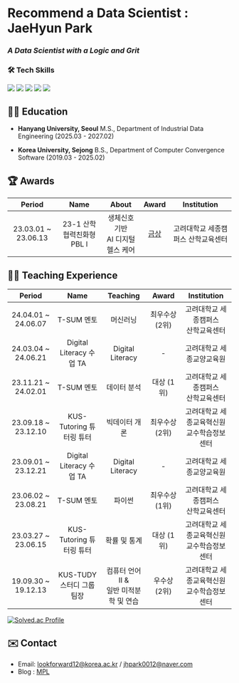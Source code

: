 # Recommend a Data Scientist : JaeHyun Park 

### *A Data Scientist with a Logic and Grit*



<h3> 🛠 Tech Skills</h3>
<div> 


<img src="https://img.shields.io/badge/python-3776AB?style=for-the-badge&logo=python&logoColor=white">  
<img src="https://img.shields.io/badge/pytorch-EE4C2C?style=for-the-badge&logo=pytorch&logoColor=white"> 
<img src="https://img.shields.io/badge/r-276DC3?style=for-the-badge&logo=r&logoColor=white">   

<img src="https://img.shields.io/badge/mysql-4479A1?style=for-the-badge&logo=mysql&logoColor=white"> 
<img src="https://img.shields.io/badge/oracle-F80000?style=for-the-badge&logo=oracle&logoColor=white"> 
</div>




## 🧑‍🎓 Education
- **Hanyang University, Seoul**
  M.S., Department of Industrial Data Engineering	(2025.03 - 2027.02)

- **Korea University, Sejong**
  B.S., Department of Computer Convergence Software	(2019.03 - 2025.02)


## 🏆 Awards
| Period | Name | About | Award | Institution |
|:---:|:---:|:---:|:---:|:---:|
| 23.03.01 ~ 23.06.13 | 23-1 산학협력친화형 PBL l | 생체신호 기반 </br> AI 디지털 헬스 케어  | [금상](https://ioec.korea.ac.kr/) | 고려대학교 세종캠퍼스 산학교육센터 |


## 🧑‍🏫 Teaching Experience
| Period | Name | Teaching | Award | Institution |
|:---:|:---:|:---:|:---:|:---:|
| 24.04.01 ~ 24.06.07 | T-SUM 멘토 | 머신러닝 | 최우수상 (2위) | 고려대학교 세종캠퍼스 </br> 산학교육센터 |
| 24.03.04 ~ 24.06.21 | Digital Literacy 수업 TA | Digital Literacy | - | 고려대학교 세종교양교육원 |
| 23.11.21 ~  24.02.01 | T-SUM 멘토 | 데이터 분석 | 대상 (1위) | 고려대학교 세종캠퍼스 </br> 산학교육센터 |
| 23.09.18 ~ 23.12.10 | KUS-Tutoring 튜터링 튜터 | 빅데이터 개론 | 최우수상 (2위) | 고려대학교 세종교육혁신원 </br> 교수학습정보센터 |
| 23.09.01 ~ 23.12.21 | Digital Literacy 수업 TA | Digital Literacy | - | 고려대학교 세종교양교육원 |
| 23.06.02 ~ 23.08.21 | T-SUM 멘토 | 파이썬 | 최우수상 (1위) | 고려대학교 세종캠퍼스 </br> 산학교육센터 |
| 23.03.27 ~ 23.06.15 | KUS-Tutoring 튜터링 튜터| 확률 및 통계 | 대상 (1위) | 고려대학교 세종교육혁신원 </br> 교수학습정보센터 |
| 19.09.30 ~ 19.12.13 | KUS-TUDY 스터디 그룹 팀장| 컴퓨터 언어 II & </br> 일반 미적분학 및 연습 | 우수상 (2위) | 고려대학교 세종교육혁신원 </br> 교수학습정보센터 |


[![Solved.ac Profile](http://mazassumnida.wtf/api/v2/generate_badge?boj=piesun)](https://solved.ac/piesun/)

## ✉️ Contact
- Email: lookforward12@korea.ac.kr / jhpark0012@naver.com
- Blog : [MPL](https://blog.naver.com/jhpark0012)
